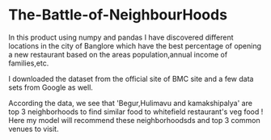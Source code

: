# The-Battle-of-NeighbourHoods

In this product using numpy and pandas I have discovered different locations in the city of Banglore which have the best percentage of opening a new restaurant based on the areas population,annual income of families,etc.

I downloaded the dataset from the official site of BMC site and a few data sets from Google as well.

According the data, we see that 'Begur,Hulimavu and kamakshipalya' are top 3 neighborhoods to find similar food to whitefield restaurant's veg food !
Here my model will recommend these neighborhoodsds and top 3 common venues to visit.
